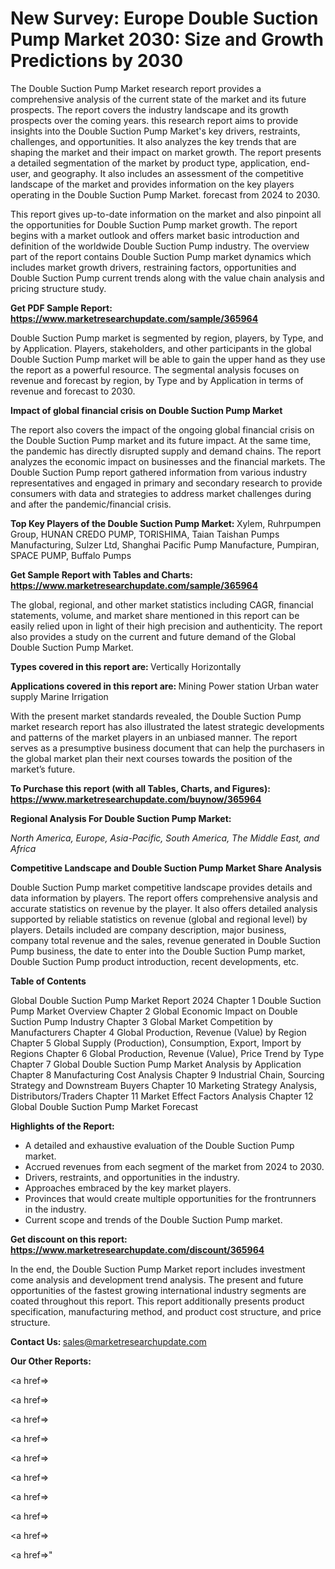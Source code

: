 # New Survey: Europe Double Suction Pump Market 2030: Size and Growth Predictions by 2030

The Double Suction Pump Market research report provides a comprehensive analysis of the current state of the market and its future prospects. The report covers the industry landscape and its growth prospects over the coming years. this research report aims to provide insights into the Double Suction Pump Market's key drivers, restraints, challenges, and opportunities. It also analyzes the key trends that are shaping the market and their impact on market growth. The report presents a detailed segmentation of the market by product type, application, end-user, and geography. It also includes an assessment of the competitive landscape of the market and provides information on the key players operating in the Double Suction Pump Market. forecast from 2024 to 2030.

This report gives up-to-date information on the market and also pinpoint all the opportunities for Double Suction Pump market growth. The report begins with a market outlook and offers market basic introduction and definition of the worldwide Double Suction Pump industry. The overview part of the report contains Double Suction Pump market dynamics which includes market growth drivers, restraining factors, opportunities and Double Suction Pump current trends along with the value chain analysis and pricing structure study.

<strong><b>Get PDF Sample Report: <a href=https://www.marketresearchupdate.com/sample/365964>https://www.marketresearchupdate.com/sample/365964</a></b></strong>

Double Suction Pump market is segmented by region, players, by Type, and by Application. Players, stakeholders, and other participants in the global Double Suction Pump market will be able to gain the upper hand as they use the report as a powerful resource. The segmental analysis focuses on revenue and forecast by region, by Type and by Application in terms of revenue and forecast to 2030.

<strong><b>Impact of global financial crisis on Double Suction Pump Market</b></strong>

The report also covers the impact of the ongoing global financial crisis on the Double Suction Pump market and its future impact. At the same time, the pandemic has directly disrupted supply and demand chains. The report analyzes the economic impact on businesses and the financial markets. The Double Suction Pump report gathered information from various industry representatives and engaged in primary and secondary research to provide consumers with data and strategies to address market challenges during and after the pandemic/financial crisis.

<strong><b>Top Key Players of the Double Suction Pump Market:
</b></strong>Xylem, Ruhrpumpen Group, HUNAN CREDO PUMP, TORISHIMA, Taian Taishan Pumps Manufacturing, Sulzer Ltd, Shanghai Pacific Pump Manufacture, Pumpiran, SPACE PUMP, Buffalo Pumps<strong><b>
</b></strong>

<strong><b>Get Sample Report with Tables and Charts: <a href=https://www.marketresearchupdate.com/sample/365964>https://www.marketresearchupdate.com/sample/365964</a></b></strong>

The global, regional, and other market statistics including CAGR, financial statements, volume, and market share mentioned in this report can be easily relied upon in light of their high precision and authenticity. The report also provides a study on the current and future demand of the Global Double Suction Pump Market.

<strong><b>Types covered in this report are:
</b></strong>Vertically
Horizontally<strong><b>
</b></strong>

<strong><b>Applications covered in this report are:
</b></strong>Mining
Power station
Urban water supply
Marine
Irrigation<strong><b>
</b></strong>

With the present market standards revealed, the Double Suction Pump market research report has also illustrated the latest strategic developments and patterns of the market players in an unbiased manner. The report serves as a presumptive business document that can help the purchasers in the global market plan their next courses towards the position of the market’s future.

<strong><b>To Purchase this report (with all Tables, Charts, and Figures): <a href=https://www.marketresearchupdate.com/buynow/365964>https://www.marketresearchupdate.com/buynow/365964</a></b></strong>

<strong><b>Regional Analysis For Double Suction Pump Market:</b></strong>

<em><i>North America, Europe, Asia-Pacific, South America, The Middle East, and Africa</i></em>

<strong><b>Competitive Landscape and Double Suction Pump Market Share Analysis</b></strong>

Double Suction Pump market competitive landscape provides details and data information by players. The report offers comprehensive analysis and accurate statistics on revenue by the player. It also offers detailed analysis supported by reliable statistics on revenue (global and regional level) by players. Details included are company description, major business, company total revenue and the sales, revenue generated in Double Suction Pump business, the date to enter into the Double Suction Pump market, Double Suction Pump product introduction, recent developments, etc.

<strong><b>Table of Contents</b></strong>

Global Double Suction Pump Market Report 2024
Chapter 1 Double Suction Pump Market Overview
Chapter 2 Global Economic Impact on Double Suction Pump Industry
Chapter 3 Global Market Competition by Manufacturers
Chapter 4 Global Production, Revenue (Value) by Region
Chapter 5 Global Supply (Production), Consumption, Export, Import by Regions
Chapter 6 Global Production, Revenue (Value), Price Trend by Type
Chapter 7 Global Double Suction Pump Market Analysis by Application
Chapter 8 Manufacturing Cost Analysis
Chapter 9 Industrial Chain, Sourcing Strategy and Downstream Buyers
Chapter 10 Marketing Strategy Analysis, Distributors/Traders
Chapter 11 Market Effect Factors Analysis
Chapter 12 Global Double Suction Pump Market Forecast

<strong><b>Highlights of the Report:</b></strong>

- A detailed and exhaustive evaluation of the Double Suction Pump market.
- Accrued revenues from each segment of the market from 2024 to 2030.
- Drivers, restraints, and opportunities in the industry.
- Approaches embraced by the key market players.
- Provinces that would create multiple opportunities for the frontrunners in the industry.
- Current scope and trends of the Double Suction Pump market.

<strong><b>Get discount on this report: <a href=https://www.marketresearchupdate.com/discount/365964>https://www.marketresearchupdate.com/discount/365964</a></b></strong>

In the end, the Double Suction Pump Market report includes investment come analysis and development trend analysis. The present and future opportunities of the fastest growing international industry segments are coated throughout this report. This report additionally presents product specification, manufacturing method, and product cost structure, and price structure.

<strong><b>Contact Us:
</b></strong>sales@marketresearchupdate.com

<strong>Our Other Reports:</strong>

<a href=></a>

<a href=></a>

<a href=></a>

<a href=></a>

<a href=></a>

<a href=></a>

<a href=></a>

<a href=></a>

<a href=></a>

<a href=></a>"
